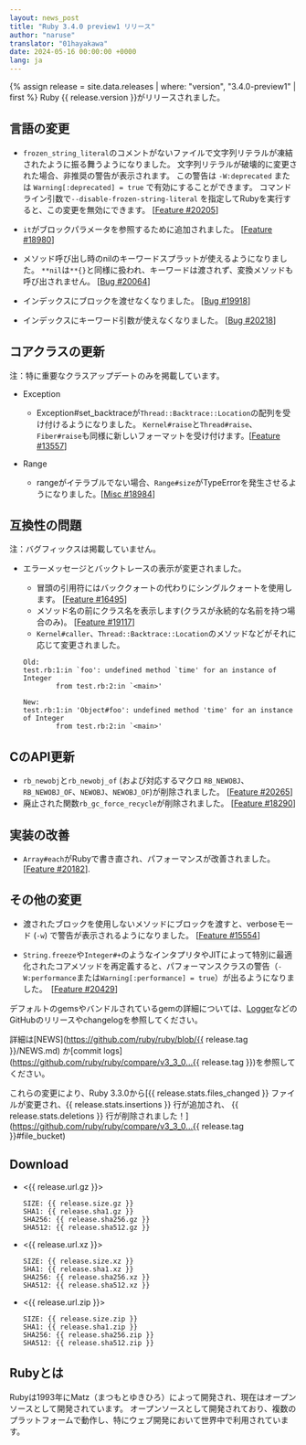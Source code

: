 ```yaml
---
layout: news_post
title: "Ruby 3.4.0 preview1 リリース"
author: "naruse"
translator: "01hayakawa"
date: 2024-05-16 00:00:00 +0000
lang: ja
---
```


{% assign release = site.data.releases | where: "version", "3.4.0-preview1" | first %}
Ruby {{ release.version }}がリリースされました。

## 言語の変更

* `frozen_string_literal`のコメントがないファイルで文字列リテラルが凍結されたように振る舞うようになりました。
  文字列リテラルが破壊的に変更された場合、非推奨の警告が表示されます。
  この警告は `-W:deprecated` または `Warning[:deprecated] = true` で有効にすることができます。
  コマンドライン引数で`--disable-frozen-string-literal` を指定してRubyを実行すると、この変更を無効にできます。 [[Feature #20205]]

* `it`がブロックパラメータを参照するために追加されました。 [[Feature #18980]]

* メソッド呼び出し時のnilのキーワードスプラットが使えるようになりました。
  `**nil`は`**{}`と同様に扱われ、キーワードは渡されず、変換メソッドも呼び出されません。 [[Bug #20064]]

* インデックスにブロックを渡せなくなりました。 [[Bug #19918]]

* インデックスにキーワード引数が使えなくなりました。 [[Bug #20218]]

## コアクラスの更新
注：特に重要なクラスアップデートのみを掲載しています。

* Exception

  * Exception#set_backtraceが`Thread::Backtrace::Location`の配列を受け付けるようになりました。
    `Kernel#raise`と`Thread#raise`、`Fiber#raise`も同様に新しいフォーマットを受け付けます。[[Feature #13557]]

* Range

  * rangeがイテラブルでない場合、`Range#size`がTypeErrorを発生させるようになりました。[[Misc #18984]]



## 互換性の問題

注：バグフィックスは掲載していません。

* エラーメッセージとバックトレースの表示が変更されました。
  * 冒頭の引用符にはバッククォートの代わりにシングルクォートを使用します。 [[Feature #16495]]
  * メソッド名の前にクラス名を表示します(クラスが永続的な名前を持つ場合のみ)。 [[Feature #19117]]
  * `Kernel#caller`、`Thread::Backtrace::Location`のメソッドなどがそれに応じて変更されました。

  ```
  Old:
  test.rb:1:in `foo': undefined method `time' for an instance of Integer
          from test.rb:2:in `<main>'

  New:
  test.rb:1:in 'Object#foo': undefined method 'time' for an instance of Integer
          from test.rb:2:in `<main>'
  ```


## CのAPI更新

* `rb_newobj`と`rb_newobj_of` (および対応するマクロ `RB_NEWOBJ`、`RB_NEWOBJ_OF`、`NEWOBJ`、`NEWOBJ_OF`)が削除されました。 [[Feature #20265]]
* 廃止された関数`rb_gc_force_recycle`が削除されました。 [[Feature #18290]]

## 実装の改善

* `Array#each`がRubyで書き直され、パフォーマンスが改善されました。 [[Feature #20182]].

## その他の変更

* 渡されたブロックを使用しないメソッドにブロックを渡すと、verboseモード (`-w`) で警告が表示されるようになりました。 [[Feature #15554]]

* `String.freeze`や`Integer#+`のようなインタプリタやJITによって特別に最適化されたコアメソッドを再定義すると、パフォーマンスクラスの警告（`-W:performance`または`Warning[:performance] = true`）が出るようになりました。　[[Feature #20429]]

デフォルトのgemsやバンドルされているgemの詳細については、[Logger](https://github.com/ruby/logger/releases)などのGitHubのリリースやchangelogを参照してください。

詳細は[NEWS](https://github.com/ruby/ruby/blob/{{ release.tag }}/NEWS.md)
か[commit logs](https://github.com/ruby/ruby/compare/v3_3_0...{{ release.tag }})を参照してください。

これらの変更により、Ruby 3.3.0から[{{ release.stats.files_changed }} ファイルが変更され、{{ release.stats.insertions }} 行が追加され、 {{ release.stats.deletions }} 行が削除されました！](https://github.com/ruby/ruby/compare/v3_3_0...{{ release.tag }}#file_bucket)


## Download

* <{{ release.url.gz }}>

      SIZE: {{ release.size.gz }}
      SHA1: {{ release.sha1.gz }}
      SHA256: {{ release.sha256.gz }}
      SHA512: {{ release.sha512.gz }}

* <{{ release.url.xz }}>

      SIZE: {{ release.size.xz }}
      SHA1: {{ release.sha1.xz }}
      SHA256: {{ release.sha256.xz }}
      SHA512: {{ release.sha512.xz }}

* <{{ release.url.zip }}>

      SIZE: {{ release.size.zip }}
      SHA1: {{ release.sha1.zip }}
      SHA256: {{ release.sha256.zip }}
      SHA512: {{ release.sha512.zip }}

## Rubyとは

Rubyは1993年にMatz（まつもとゆきひろ）によって開発され、現在はオープンソースとして開発されています。
オープンソースとして開発されており、複数のプラットフォームで動作し、特にウェブ開発において世界中で利用されています。

[Feature #13557]: https://bugs.ruby-lang.org/issues/13557
[Feature #15554]: https://bugs.ruby-lang.org/issues/15554
[Feature #16495]: https://bugs.ruby-lang.org/issues/16495
[Feature #18290]: https://bugs.ruby-lang.org/issues/18290
[Feature #18980]: https://bugs.ruby-lang.org/issues/18980
[Misc #18984]:    https://bugs.ruby-lang.org/issues/18984
[Feature #19117]: https://bugs.ruby-lang.org/issues/19117
[Bug #19918]:     https://bugs.ruby-lang.org/issues/19918
[Bug #20064]:     https://bugs.ruby-lang.org/issues/20064
[Feature #20182]: https://bugs.ruby-lang.org/issues/20182
[Feature #20205]: https://bugs.ruby-lang.org/issues/20205
[Bug #20218]:     https://bugs.ruby-lang.org/issues/20218
[Feature #20265]: https://bugs.ruby-lang.org/issues/20265
[Feature #20429]: https://bugs.ruby-lang.org/issues/20429
